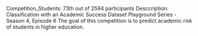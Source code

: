 Competition_Students: 73th out of 2594 participants
Desccription:
Classification with an Academic Success Dataset
Playground Series - Season 4, Episode 6
The goal of this competition is to predict academic risk of students in higher education.

